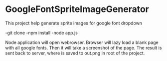 GoogleFontSpriteImageGenerator
==============================

This project help generate sprite images for google font dropdown

-git clone
-npm install
-node app.js

Node application will open webrowser. Browser will lazy load a blank page with all google fonts. Then it will take a screenshot of the page. The result is sent back to server, where is saved to out.png in root of the project.

